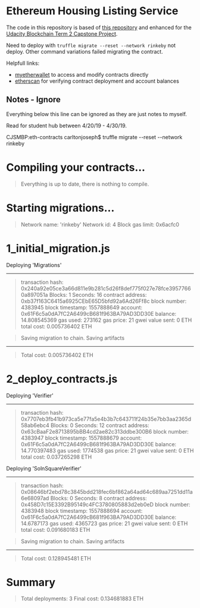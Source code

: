 # Ethereum Housing Listing Service

The code in this repository is based of
[this repository](https://github.com/udacity/Blockchain-Capstone)
and enhanced for the
[Udacity Blockchain Term 2 Capstone Project](https://www.udacity.com/course/blockchain-developer-nanodegree--nd1309).

Need to deploy with `truffle migrate --reset --network rinkeby` not deploy.
Other command variations failed migrating the contract.

Helpfull links:

- [myetherwallet](https://myetherwallet.com/interface/interact-with-contract)
  to access and modify contracts directly
- [etherscan](https://rinkeby.etherscan.io)
  for verifying contract deployment and account balances

## Notes - Ignore

Everything below this line can be ignored as they are just notes to myself.

Read for student hub between 4/20/19 - 4/30/19.

CJSMBP:eth-contracts carltonjoseph\$ truffle migrate --reset --network rinkeby

# Compiling your contracts...

> Everything is up to date, there is nothing to compile.

# Starting migrations...

> Network name: 'rinkeby'
> Network id: 4
> Block gas limit: 0x6acfc0

# 1_initial_migration.js

Deploying 'Migrations'

---

> transaction hash: 0x240a92e05ce3a66d811e9b281c5d26f8def775f027e78fce39577660a897051a
> Blocks: 1 Seconds: 16
> contract address: 0xb37f163C6415a6925CEbE65D5bfd92a6Ad26Ff8c
> block number: 4383945
> block timestamp: 1557888649
> account: 0x61F6c5a0dA7fC2A6499cB681f963BA79AD3DD30E
> balance: 14.808545369
> gas used: 273162
> gas price: 21 gwei
> value sent: 0 ETH
> total cost: 0.005736402 ETH

> Saving migration to chain.
> Saving artifacts

---

> Total cost: 0.005736402 ETH

# 2_deploy_contracts.js

Deploying 'Verifier'

---

> transaction hash: 0x7707eb3fb41b973ca5e77fa5e4b3b7c643711f24b35e7bb3aa2365d58ab6ebc4
> Blocks: 0 Seconds: 12
> contract address: 0x63cBaaF2e8713895bBB4cd2ae82c313ddbe300B6
> block number: 4383947
> block timestamp: 1557888679
> account: 0x61F6c5a0dA7fC2A6499cB681f963BA79AD3DD30E
> balance: 14.770397483
> gas used: 1774538
> gas price: 21 gwei
> value sent: 0 ETH
> total cost: 0.037265298 ETH

Deploying 'SolnSquareVerifier'

---

> transaction hash: 0x08646bf2ebd78c3845bdd218fec6bf862a64ad64c689aa7251dd11a6e68097ad
> Blocks: 0 Seconds: 8
> contract address: 0x458D7c15E3392B95149c4FC3780805883d2eb0eD
> block number: 4383948
> block timestamp: 1557888694
> account: 0x61F6c5a0dA7fC2A6499cB681f963BA79AD3DD30E
> balance: 14.6787173
> gas used: 4365723
> gas price: 21 gwei
> value sent: 0 ETH
> total cost: 0.091680183 ETH

> Saving migration to chain.
> Saving artifacts

---

> Total cost: 0.128945481 ETH

# Summary

> Total deployments: 3
> Final cost: 0.134681883 ETH
